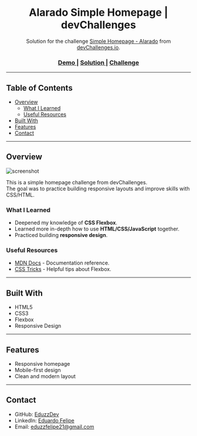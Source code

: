 <!-- Please update value in the {}  -->

<h1 align="center">Alarado Simple Homepage | devChallenges</h1>

<div align="center">
   Solution for the challenge <a href="https://devchallenges.io/challenge/simple-hompage-alarado" target="_blank">Simple Homepage - Alarado</a> from <a href="http://devchallenges.io" target="_blank">devChallenges.io</a>.
</div>

<div align="center">
  <h3>
    <a href="https://simple-homempage.vercel.app/">
      Demo
    </a>
    <span> | </span>
    <a href="https://github.com/EduzzDev/simple-homempage/tree/main">
      Solution
    </a>
    <span> | </span>
    <a href="https://devchallenges.io/challenge/simple-hompage-alarado">
      Challenge
    </a>
  </h3>
</div>

---

## Table of Contents

- [Overview](#overview)
  - [What I Learned](#what-i-learned)
  - [Useful Resources](#useful-resources)
- [Built With](#built-with)
- [Features](#features)
- [Contact](#contact)

---

## Overview

![screenshot](https://user-images.githubusercontent.com/16707738/92399059-5716eb00-f132-11ea-8b14-bcacdc8ec97b.png)

This is a simple homepage challenge from devChallenges.  
The goal was to practice building responsive layouts and improve skills with CSS/HTML.

### What I Learned
- Deepened my knowledge of **CSS Flexbox**.  
- Learned more in-depth how to use **HTML/CSS/JavaScript** together.  
- Practiced building **responsive design**.  

### Useful Resources
- [MDN Docs](https://developer.mozilla.org/en-US/) - Documentation reference.  
- [CSS Tricks](https://css-tricks.com/) - Helpful tips about Flexbox.  

---

## Built With
- HTML5  
- CSS3  
- Flexbox  
- Responsive Design  

---

## Features
- Responsive homepage  
- Mobile-first design  
- Clean and modern layout  

---

## Contact
- GitHub: [EduzzDev](https://github.com/EduzzDev)  
- LinkedIn: [Eduardo Felipe](https://www.linkedin.com/in/eduardo-felipe-92a040291/)  
- Email: eduzzfelipe21@gmail.com  
